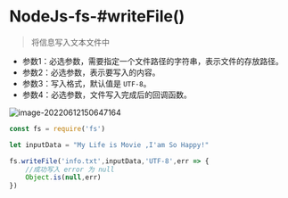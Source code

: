 # NodeJs-fs-#writeFile()

> 将信息写入文本文件中

- 参数1：必选参数，需要指定一个文件路径的字符串，表示文件的存放路径。
- 参数2：必选参数，表示要写入的内容。
- 参数3：写入格式，默认值是 `UTF-8`。 
- 参数4：必选参数，文件写入完成后的回调函数。

![image-20220612150647164](C:/Users/Administrator.DESKTOP-E0KTJ20/AppData/Roaming/Typora/typora-user-images/image-20220612150647164.png)

```javascript
const fs = require('fs')

let inputData = "My Life is Movie ,I'am So Happy!"

fs.writeFile('info.txt',inputData,'UTF-8',err => {
    //成功写入 error 为 null
    Object.is(null,err)
})
```

